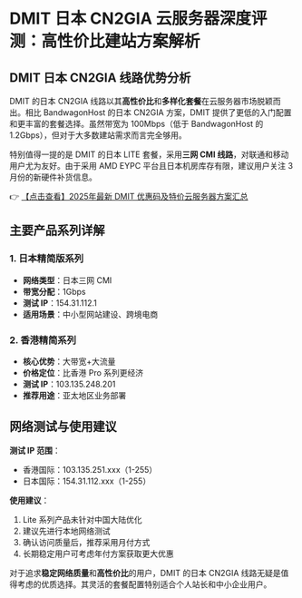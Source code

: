 # DMIT 日本 CN2GIA 云服务器深度评测：高性价比建站方案解析

## DMIT 日本 CN2GIA 线路优势分析

DMIT 的日本 CN2GIA 线路以其**高性价比**和**多样化套餐**在云服务器市场脱颖而出。相比 BandwagonHost 的日本 CN2GIA 方案，DMIT 提供了更低的入门配置和更丰富的套餐选择。虽然带宽为 100Mbps（低于 BandwagonHost 的 1.2Gbps），但对于大多数建站需求而言完全够用。

特别值得一提的是 DMIT 的日本 LITE 套餐，采用**三网 CMI 线路**，对联通和移动用户尤为友好。由于采用 AMD EYPC 平台且日本机房库存有限，建议用户关注 3 月份的新硬件补货信息。

👉 [【点击查看】2025年最新 DMIT 优惠码及特价云服务器方案汇总](https://bit.ly/dmit_coupon)

## 主要产品系列详解

### 1. 日本精简版系列
- **网络类型**：日本三网 CMI
- **带宽分配**：1Gbps
- **测试 IP**：154.31.112.1
- **适用场景**：中小型网站建设、跨境电商

### 2. 香港精简系列
- **核心优势**：大带宽+大流量
- **价格定位**：比香港 Pro 系列更经济
- **测试 IP**：103.135.248.201
- **推荐用途**：亚太地区业务部署

## 网络测试与使用建议

**测试 IP 范围**：
- 香港国际：103.135.251.xxx（1-255）
- 日本国际：154.31.112.xxx（1-255）

**使用建议**：
1. Lite 系列产品未针对中国大陆优化
2. 建议先进行本地网络测试
3. 确认访问质量后，推荐采用月付方式
4. 长期稳定用户可考虑年付方案获取更大优惠

对于追求**稳定网络质量**和**高性价比**的用户，DMIT 的日本 CN2GIA 线路无疑是值得考虑的优质选择。其灵活的套餐配置特别适合个人站长和中小企业用户。